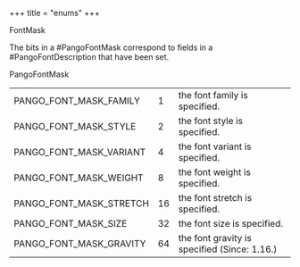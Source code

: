 +++
title = "enums"
+++
<p class="api-heading">FontMask</p>
<p class="api-doc">The bits in a #PangoFontMask correspond to fields in a
#PangoFontDescription that have been set.</p>
<div class="api-notes">
  <p class="api-ctype">PangoFontMask</p>
<table>
<tr>
<td class="name">PANGO_FONT_MASK_FAMILY</td>
<td class="value">1</td>
<td class="doc">the font family is specified.</td>
</tr>
<tr>
<td class="name">PANGO_FONT_MASK_STYLE</td>
<td class="value">2</td>
<td class="doc">the font style is specified.</td>
</tr>
<tr>
<td class="name">PANGO_FONT_MASK_VARIANT</td>
<td class="value">4</td>
<td class="doc">the font variant is specified.</td>
</tr>
<tr>
<td class="name">PANGO_FONT_MASK_WEIGHT</td>
<td class="value">8</td>
<td class="doc">the font weight is specified.</td>
</tr>
<tr>
<td class="name">PANGO_FONT_MASK_STRETCH</td>
<td class="value">16</td>
<td class="doc">the font stretch is specified.</td>
</tr>
<tr>
<td class="name">PANGO_FONT_MASK_SIZE</td>
<td class="value">32</td>
<td class="doc">the font size is specified.</td>
</tr>
<tr>
<td class="name">PANGO_FONT_MASK_GRAVITY</td>
<td class="value">64</td>
<td class="doc">the font gravity is specified (Since: 1.16.)</td>
</tr>
</table>
</div>
